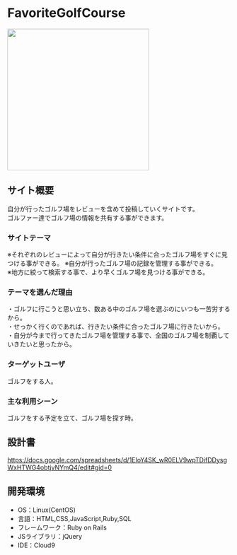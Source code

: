 # FavoriteGolfCourse
<img src="https://user-images.githubusercontent.com/76867260/113237558-06d7c400-92e2-11eb-9379-7095f985d246.jpg" width="320">

## サイト概要
自分が行ったゴルフ場をレビューを含めて投稿していくサイトです。<br>
ゴルファー達でゴルフ場の情報を共有する事ができます。

### サイトテーマ
※それぞれのレビューによって自分が行きたい条件に合ったゴルフ場をすぐに見つける事ができる。
※自分が行ったゴルフ場の記録を管理する事ができる。<br>
※地方に絞って検索する事で、より早くゴルフ場を見つける事ができる。

### テーマを選んだ理由
・ゴルフに行こうと思い立ち、数ある中のゴルフ場を選ぶのにいつも一苦労するから。<br>
・せっかく行くのであれば、行きたい条件に合ったゴルフ場に行きたいから。<br>
・自分が今まで行ってきたゴルフ場を管理する事で、全国のゴルフ場を制覇していきたいと思ったから。

### ターゲットユーザ
ゴルフをする人。

### 主な利用シーン
ゴルフをする予定を立て、ゴルフ場を探す時。

## 設計書
https://docs.google.com/spreadsheets/d/1EIoY4SK_wR0ELV9wpTDifDDysgWxHTWG4obtjvNYmQ4/edit#gid=0

## 開発環境
- OS：Linux(CentOS)
- 言語：HTML,CSS,JavaScript,Ruby,SQL
- フレームワーク：Ruby on Rails
- JSライブラリ：jQuery
- IDE：Cloud9

